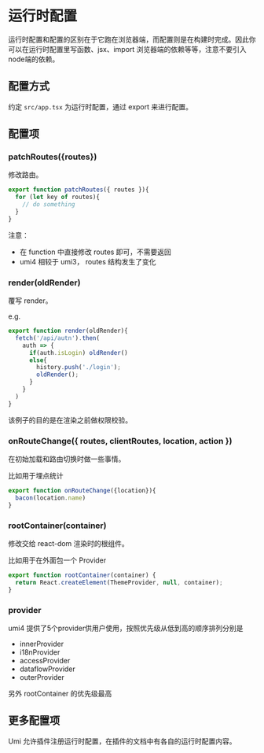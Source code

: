 # 运行时配置

运行时配置和配置的区别在于它跑在浏览器端，而配置则是在构建时完成。因此你可以在运行时配置里写函数、jsx、import 浏览器端的依赖等等，注意不要引入node端的依赖。

## 配置方式
约定 `src/app.tsx` 为运行时配置，通过 export 来进行配置。

## 配置项

### patchRoutes({routes})

修改路由。

```ts
export function patchRoutes({ routes }){
  for (let key of routes){
    // do something
  }
}
```

注意：
- 在 function 中直接修改 routes 即可，不需要返回
- umi4 相较于 umi3， routes 结构发生了变化


### render(oldRender)
覆写 render。

e.g.
```ts
export function render(oldRender){
  fetch('/api/autn').then(
    auth => {
      if(auth.isLogin) oldRender()
      else{
        history.push('./login');
        oldRender();
      }
    }
  )
}
```
该例子的目的是在渲染之前做权限校验。

### onRouteChange({ routes, clientRoutes, location, action })

在初始加载和路由切换时做一些事情。

比如用于埋点统计
```ts
export function onRouteChange({location}){
  bacon(location.name)
}
```

### rootContainer(container)
修改交给 react-dom 渲染时的根组件。

比如用于在外面包一个 Provider
```ts
export function rootContainer(container) {
  return React.createElement(ThemeProvider, null, container);
}
```

### provider

umi4 提供了5个provider供用户使用，按照优先级从低到高的顺序排列分别是
- innerProvider
- i18nProvider
- accessProvider
- dataflowProvider
- outerProvider

另外 rootContainer 的优先级最高

## 更多配置项

Umi 允许插件注册运行时配置，在插件的文档中有各自的运行时配置内容。

